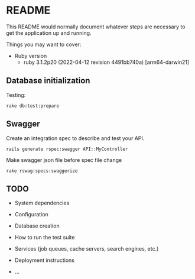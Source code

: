 # README

This README would normally document whatever steps are necessary to get the
application up and running.

Things you may want to cover:

- Ruby version
  - ruby 3.1.2p20 (2022-04-12 revision 4491bb740a) [arm64-darwin21]

## Database initialization

Testing: 
```shell
rake db:test:prepare
```

## Swagger
Create an integration spec to describe and test your API.
```shell
rails generate rspec:swagger API::MyController
```

Make swagger json file before spec file change
```shell
rake rswag:specs:swaggerize
```


## TODO

* System dependencies

* Configuration

* Database creation

* How to run the test suite

* Services (job queues, cache servers, search engines, etc.)

* Deployment instructions

* ...
